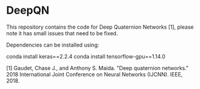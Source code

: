 # DeepQN

This repository contains the code for Deep Quaternion Networks [1], please note it has small issues that need to be fixed.

Dependencies can be installed using:

conda install keras==2.2.4
conda install tensorflow-gpu==1.14.0


[1] Gaudet, Chase J., and Anthony S. Maida. "Deep quaternion networks." 2018 International Joint Conference on Neural Networks (IJCNN). IEEE, 2018.
